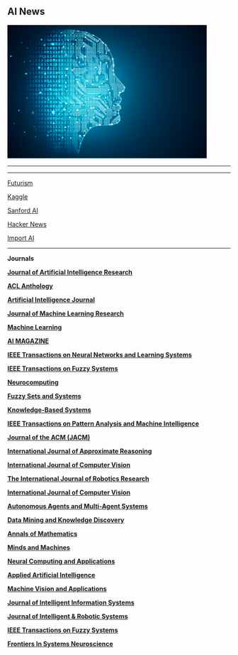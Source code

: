## AI News
<img src="ai.jpg" alt="AI" style="width:450px;height:300px;">


<hr>

<hr>
<A HREF="https://ai4life.github.io/problems/">

<A HREF="https://futurism.com/categories/artificialintelligence">Futurism</A>


<A HREF="https://www.kaggle.com/">Kaggle</A>

<A HREF="http://ai.stanford.edu">Sanford AI</A>



<A HREF="https://news.ycombinator.com/">Hacker News</A>

<A HREF="https://jack-clark.net/">Import AI</A>



<hr>

<b>Journals<b/>

<A HREF="https://www.jair.org/index.php/jair">Journal of Artificial Intelligence Research</A>

<A HREF="http://www.aclweb.org/anthology/">ACL Anthology</A>

<A HREF="https://www.journals.elsevier.com/artificial-intelligence">Artificial Intelligence Journal</A>

<A HREF="http://www.jmlr.org/">Journal of Machine Learning Research</A>

<A HREF="https://link.springer.com/journal/10994">Machine Learning</A>

<A HREF="http://www.aaai.org/Magazine/magazine.php">AI MAGAZINE</A>

<A HREF="https://ieeexplore.ieee.org/xpl/RecentIssue.jsp?punumber=5962385">IEEE Transactions on Neural Networks and Learning Systems</A>

<A HREF="https://ieeexplore.ieee.org/xpl/RecentIssue.jsp?punumber=91">IEEE Transactions on Fuzzy Systems</A>

<A HREF="https://www.journals.elsevier.com/neurocomputing">Neurocomputing</A>

<A HREF="https://www.journals.elsevier.com/fuzzy-sets-and-systems">Fuzzy Sets and Systems</A>

<A HREF="https://www.journals.elsevier.com/knowledge-based-systems">Knowledge-Based Systems</A>

<A HREF="https://ieeexplore.ieee.org/xpl/RecentIssue.jsp?punumber=34">IEEE Transactions on Pattern Analysis and Machine Intelligence</A>

<A HREF="https://jacm.acm.org/">Journal of the ACM (JACM)</A>

<A HREF="https://www.journals.elsevier.com/international-journal-of-approximate-reasoning">International Journal of Approximate Reasoning</A>

<A HREF="https://link.springer.com/journal/11263">International Journal of Computer Vision</A>

<A HREF="https://journals.sagepub.com/home/ijr">The International Journal of Robotics Research</A>

<A HREF="https://link.springer.com/journal/11263">International Journal of Computer Vision</A>

<A HREF="https://link.springer.com/journal/10458">Autonomous Agents and Multi-Agent Systems</A>

<A HREF="https://link.springer.com/journal/10618">Data Mining and Knowledge Discovery</A>

<A HREF="http://annals.math.princeton.edu/">Annals of Mathematics</A>

<A HREF="https://link.springer.com/journal/11023">Minds and Machines</A>

<A HREF="https://link.springer.com/journal/521">Neural Computing and Applications</A>

<A HREF="https://www.tandfonline.com/loi/uaai20">Applied Artificial Intelligence</A>

<A HREF="https://link.springer.com/journal/138">Machine Vision and Applications</A>

<A HREF="https://link.springer.com/journal/10844">Journal of Intelligent Information Systems</A>

<A HREF="https://link.springer.com/journal/10846">Journal of Intelligent & Robotic Systems</A>

<A HREF="https://ieeexplore.ieee.org/xpl/RecentIssue.jsp?punumber=91">IEEE Transactions on Fuzzy Systems</A>

<A HREF="https://www.frontiersin.org/journals/systems-neuroscience">Frontiers In Systems Neuroscience</A>



<script type="text/javascript" src="//counter.websiteout.net/js/2/15/0/0"></script>
